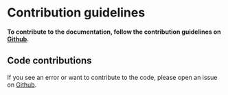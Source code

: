 # Contribution guidelines

**To contribute to the documentation, follow the contribution guidelines on [Github](https://github.com/iotaledger/documentation/blob/master/CONTRIBUTING.md).**

## Code contributions
If you see an error or want to contribute to the code, please open an issue on [Github](https://github.com/iotaledger/rpchub/issues).
